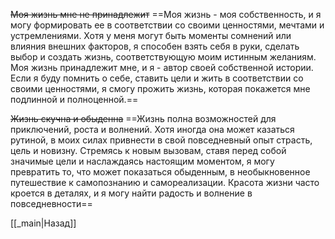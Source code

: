 ~~Моя жизнь мне не принадлежит~~
==Моя жизнь - моя собственность, и я могу формировать ее в соответствии со своими ценностями, мечтами и устремлениями. Хотя у меня могут быть моменты сомнений или влияния внешних факторов, я способен взять себя в руки, сделать выбор и создать жизнь, соответствующую моим истинным желаниям. Моя жизнь принадлежит мне, и я - автор своей собственной истории. Если я буду помнить о себе, ставить цели и жить в соответствии со своими ценностями, я смогу прожить жизнь, которая покажется мне подлинной и полноценной.==

~~Жизнь скучна и обыденна~~
==Жизнь полна возможностей для приключений, роста и волнений. Хотя иногда она может казаться рутиной, в моих силах привнести в свой повседневный опыт страсть, цель и новизну. Стремясь к новым вызовам, ставя перед собой значимые цели и наслаждаясь настоящим моментом, я могу превратить то, что может показаться обыденным, в необыкновенное путешествие к самопознанию и самореализации. Красота жизни часто кроется в деталях, и я могу найти радость и волнение в повседневности==

[[_main|Назад]]
